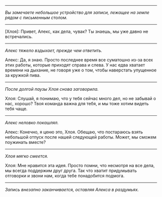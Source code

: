 
---
*Вы замечаете небольшое устройство для записи, лежащее на земле рядом с письменным столом.*

---

[Хлоя]: Привет, Алекс, как дела, чувак? Ты знаешь, мы уже давно не встречались.

---

_Алекс тяжело вздыхает, прежде чем ответить._

Алекс: Да, я знаю. Просто последнее время все суматошно из-за всех этих работы, которые приходят справа и слева. У нас едва хватает времени на дыхание, не говоря уже о том, чтобы наверстать упущенное за кружкой пива.

---

_После долгой паузы Хлоя снова заговорила._

Хлоя: Слушай, я понимаю, что у тебя сейчас много дел, но не забывай о нас, хорошо? Твоя команда важна для тебя, и мы тоже хотим видеть тебя чаще.

---

_Алекс неловко покашлял._

Алекс: Конечно, я ценю это, Хлоя. Обещаю, что постараюсь взять небольшой отпуск после нашей следующей работы. Может, мы сможем поужинать вместе?

---

_Хлоя мягко смеется._

Хлоя: Мне нравится эта идея. Просто помни, что несмотря на все дела, мы всегда поддержим друг друга. Так что хватит придумывать отговорки и звони нам, когда тебе понадобится подмога.

---

_Запись внезапно заканчивается, оставляя Алекса в раздумьях._

